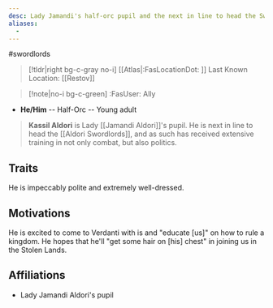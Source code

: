 ```yaml
---
desc: Lady Jamandi's half-orc pupil and the next in line to head the Swordlords
aliases:
  - 
---
```

#swordlords
>[!tldr|right bg-c-gray no-i] [[Atlas|:FasLocationDot: ]] Last Known Location: [[Restov]]

>[!note|no-i bg-c-green] :FasUser: Ally

- **He/Him** -- Half-Orc -- Young adult

>**Kassil Aldori** is Lady [[Jamandi Aldori]]'s pupil. He is next in line to head the [[Aldori Swordlords]], and as such has received extensive training in not only combat, but also politics.

## Traits
He is impeccably polite and extremely well-dressed.

## Motivations
He is excited to come to Verdanti with is and "educate \[us]" on how to rule a kingdom. He hopes that he'll "get some hair on \[his] chest" in joining us in the Stolen Lands.

## Affiliations
- Lady Jamandi Aldori's pupil